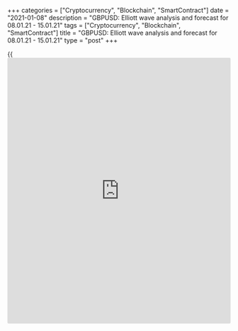 +++
categories = ["Cryptocurrency", "Blockchain", "SmartContract"]
date = "2021-01-08"
description = "GBPUSD: Elliott wave analysis and forecast for 08.01.21 - 15.01.21"
tags = ["Cryptocurrency", "Blockchain", "SmartContract"]
title = "GBPUSD: Elliott wave analysis and forecast for 08.01.21 - 15.01.21"
type = "post"
+++

{{<iframe id="large-banner" src="https://www.bounty.group/#slide=10.0" width="100%" height="600" scrolling="no" style="border: 0px solid rgb(216, 221, 230); border-radius: 3px;">}}

2021-01-08

2021-01-08

GBPUSD: Elliott wave analysis and forecast for 08.01.21 - 15.01.21Alex
Geuta

 **Main scenario:** consider long positions from corrections above the
level of 1.3425 with a target of 1.3800 – 1.3900.

 **Alternative scenario:** breakout and consolidation below the level of
1.3425 will allow the pair to continue declining to the levels of 1.3194
– 1.3068.

 **Analysis:** Daily time frame: presumably, the first wave of larger
degree (1) continues developing, with wave 5 of (1) forming inside. On
the H4 time frame, the third wave of smaller degree iii of 5 formed and
a correction finished developing in the form of wave iv of 5.
Apparently, wave v of 5 is developing on the H1 time frame, with a local
correction formed inside as wave (iv) of v. If the presumption is
correct, the pair will continue to rise in wave (v) of v to the levels
of 1.3800 – 1.3900. The level of 1.3425 is critical in this scenario as
its breakout will enable the pair to continue declining to the levels of
1.3194 – 1.3068.

* * *

* * *

## Price chart of GBPUSD in real time mode

The content of this article reflects the author’s opinion and does not
necessarily reflect the official position of LiteForex. The material
published on this page is provided for informational purposes only and
should not be considered as the provision of investment advice for the
purposes of Directive 2004/39/EC.

Rate this article:

{{value}}

( {{count}} {{title}} )